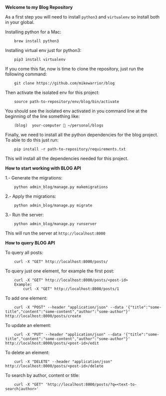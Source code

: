 **Welcome to my Blog Repository**

As a first step you will need to install ``python3`` and ``virtualenv`` so install both in your global.

Installing python for a Mac:

```
    brew install python3
```

Installing virtual env just for python3:

```
    pip3 install virtualenv
```

If you come this far, now is time to clone the repository, just run the following command:

```
    git clone https://github.com/mikewarrior/blog
```

Then activate the isolated env for this project:

```
    source path-to-repository/env/blog/bin/activate
```

You should see the isolated env activated in you command line at the beginning of the line something like:

```
    (blog)  your-computer  ~/personal/blogs
```

Finally, we need to install all the python dependencies for the blog project. To able to do this just run:
```
    pip install -r path-to-repository/requirements.txt
```

This will install all the dependencies needed for this project.

**How to start working with BLOG API**

1.- Generate the migrations:

```
    python admin_blog/manage.py makemigrations
```

2.- Apply the migrations:

```
    python admin_blog/manage.py migrate
```

3.- Run the server:

```
    python admin_blog/manage.py runserver
```


This will run the server at ``http://localhost:8000``

**How to query BLOG API**

To query all posts:

```
    curl -X "GET" http://localhost:8000/posts/
```

To query just one element, for example the first post:
```
    curl -X "GET" http://localhost:8000/posts/<post-id>
    Example:
        curl -X "GET" http://localhost:8000/posts/1
```

To add one element:
```
    curl -X "POST" --header "application/json" --data '{"title":"some-title","content":"some-content","author":"some-author"}' http://localhost:8000/posts/create
```

To update an element:

```
    curl -X "PUT" --header "application/json" --data '{"title":"some-title","content":"some-content","author":"some-author"}' http://localhost:8000/posts/<post-id>/edit
```


To delete an element:

```
    curl -X "DELETE" --header "application/json" http://localhost:8000/posts/<post-id>/delete
```

To search by author, content or title:

```
    curl -X "GET" 'http://localhost:8000/posts/?q=<text-to-search|author>'
```